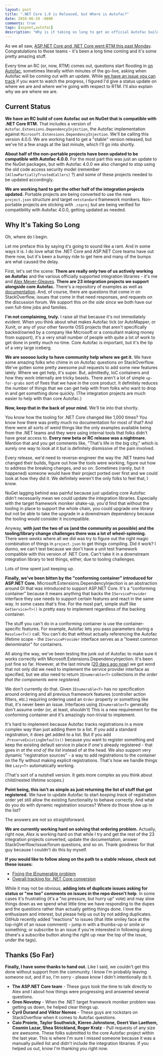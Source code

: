 ```yaml
---
layout: post
title: ".NET Core 1.0 is Released, but Where is Autofac?"
date: 2016-06-29 -0800
comments: true
tags: [aspnet,autofac]
description: "Why is it taking so long to get an official Autofac build out for .NET Core RTM? What's the status?"
---
```

As we all saw, [ASP.NET Core and .NET Core went RTM this past Monday](https://blogs.msdn.microsoft.com/dotnet/2016/06/27/announcing-net-core-1-0/). Congratulations to those teams - it's been a long time coming and it's some pretty amazing stuff.

Every time an RC (or, now, RTM) comes out, questions start flooding in [on Autofac](https://github.com/autofac/Autofac), sometimes literally within minutes of the go-live, asking when Autofac will be coming out with an update. While [we have an issue you can track](https://github.com/autofac/Autofac/issues/594) if you want to watch the progress, I figured I'd give a status update on where we are and where we're going with respect to RTM. I'll also explain why we are where we are.

## Current Status

**We have an RC build of core Autofac out on NuGet that is compatible with .NET Core RTM.** That includes a version of `Autofac.Extensions.DependencyInjection`, the Autofac implementation against `Microsoft.Extensions.DependencyInjection`. We'll be calling this version 4.0.0. We are working hard to get a "stable" version released, but we've hit a few snags at the last minute, which I'll go into shortly.

**About half of the non-portable projects have been updated to be compatible with Autofac 4.0.0.** For the most part this was just an update to the NuGet packages, but with Autofac 4.0.0 we also changed to stop using the old code access security model (remember `[AllowPartiallyTrustedCallers]` ?) and some of these projects needed to be updated accordingly.

**We are working hard to get the other half of the integration projects updated.** Portable projects are being converted to use the new `project.json` structure and target `netstandard` framework monikers. Non-portable projects are sticking with `.csproj` but are being verified for compatibility with Autofac 4.0.0, getting updated as needed.

## Why It's Taking So Long

Oh, where do I begin.

Let me preface this by saying it's going to sound like a rant. And in some ways it is. I do love what the .NET Core and ASP.NET Core teams have out there now, but it's been a bumpy ride to get here and many of the bumps are what caused the delay.

First, let's set the scene: **There are really only two of us actively working on Autofac** and the various officially supported integration libraries - it's me and [Alex Meyer-Gleaves](http://alexmg.com/). **There are 23 integration projects we support alongside core Autofac.** There's a repository of examples as well as [documentation](http://autofac.readthedocs.io/en/latest/). And, of course, there are questions that come in on StackOverflow, issues that come in that need responses, and requests on the discussion forum. We support this _on the side_ since we both have our own full-time jobs and families.

**I'm not complaining, truly.** I raise all that because it's not immediately evident. When you think about what makes Autofac tick (or AutoMapper, or Xunit, or any of your other favorite OSS projects that aren't specifically backed/owned by a company like Microsoft or a consultant making money from support), it's a very small number of people with quite a lot of work to get done in pretty much no time. Core Autofac is important, but it's the tip of a very large iceberg.

**We are sooooo lucky to have community help where we get it.** We have some amazing folks who chime in on Autofac questions on StackOverflow. We've gotten some pretty awesome pull requests to add some new features lately. Where we get help, it's super. But, admittedly, IoC containers and how they work internally are tricky beasts. There aren't a lot of simple `up-for-grabs` sort of fixes that we have in the core product. It definitely reduces the number of things that we can get help with from folks who want to drop in and get something done quickly. (The integration projects are much easier to help with than core Autofac.)

**Now, keep that in the back of your mind.** We'll tie into that shortly.

You know how the tooling for .NET Core changed like 1,000 times? You know how there was pretty much no documentation for most of that? And there were all sorts of weird things like the only examples available being from the .NET teams and they were using internal tools that folks didn't have great access to. **Every new beta or RC release was a nightmare.** Mention that and you get comments like, "That's life in the big city," which is surely one way to look at it but is definitely dismissive of the pain involved.

Every release, we'd need to reverse-engineer the way the .NET teams had changed their builds, figure out how the tools were working, figure out how to address the breaking changes, and so on. Sometimes (rarely, but it happened) someone would have their project ported over first and we could look at how they did it. We definitely weren't the only folks to feel that, I know.

NuGet lagging behind was painful because just updating core Autofac didn't necessarily mean we could update the integration libraries. Especially with the target framework moniker shake-up, you'd find that without the tooling in place to support the whole chain, you could upgrade one library but not be able to take the upgrade in a downstream dependency because the tooling would consider it incompatible.

Anyway, **with just the two of us (and the community as possible) and the tooling/library change challenges there was a lot of wheel-spinning.** There were _weeks_ where all we did was try to figure out the right magic combination of things in `project.json` to get things compiling. Did it work? I dunno, we can't test because we don't have a unit test framework compatible with this version of .NET Core. Can't take it in a downstream integration library to test things, either, due to tooling challenges.

Lots of time spent just keeping up.

**Finally, we've been bitten by the "conforming container" introduced for ASP.NET Core.** Microsoft.Extensions.DependencyInjection is an abstraction around DI that was introduced to support ASP.NET Core. It's a "conforming container" because it means anything that backs the `IServiceProvider` interface they use needs to support certain features and react in the same way. In some cases that's fine. For the most part, simple stuff like `GetService<T>()` is pretty easy to implement regardless of the backing container.

The stuff you can't do in a conforming container is use the container-specific features. For example, Autofac lets you pass parameters during a `Resolve<T>()` call. You can't do that without actually referencing the Autofac lifetime scope - the `IServiceProvider` interface serves as a "lowest common denominator" for containers.

All along the way, we've been testing the junk out of Autofac to make sure it works correctly with Microsoft.Extensions.DependencyInjection. It's been just fine so far. However, at the last minute ([20 days ago now](https://github.com/autofac/Autofac/issues/755#issuecomment-224830555)) we got word that not only did we need to implement the service provider interface as specified, but we _also_ need to return `IEnumerable<T>` collections _in the order that the components were registered_.

We don't currently do that. Given `IEnumerable<T>` has no specification around ordering and all previous framework features (controller action filters, etc.) requiring ordering used an `Order` property or something like that, it's never been an issue. Interfaces using `IEnumerable<T>` generally don't assume order (or, at least, _shouldn't_) This is a new requirement for the conforming container and it's amazingly non-trivial to implement.

It's hard to implement because Autofac tracks registrations in a more complex way than just adding them to a list. If you add a standard registration, it does get added to a list. But if you add `.PreserveExistingDefaults()` because you want to register something and keep the existing default service in place if one's already registered - that goes in _at the end of the list_ instead of at the head. We also support very dynamic "registration sources" - a way to add registrations to the container on the fly without making explicit registrations. That's how we handle things like `Lazy<T>` automatically working.

(That's sort of a nutshell version. It gets more complex as you think about child/nested lifetime scopes.)

**Point being, this isn't as simple as just returning the list of stuff that got registered.** We have to update Autofac to start _keeping track_ of registration order yet still allow the existing functionality to behave correctly. And what do you do with dynamic registration sources? Where do those show up in the list?

The answers are not so straightforward.

**We are currently working hard on solving that ordering problem.** Actually, right now, _Alex_ is working hard on that while I try and get the rest of the 23 integration projects converted, update the documentation, answer StackOverflow/issue/forum questions, and so on. Thank goodness for that guy because I couldn't do this by myself.

**If you would like to follow along on the path to a stable release, check out these issues:**

- [Fixing the IEnumerable problem](https://github.com/autofac/Autofac/issues/755)
- [Overall tracking for .NET Core conversion](https://github.com/autofac/Autofac/issues/594)

While it may not be obvious, **adding lots of duplicate issues asking for status or "me too" comments on issues in the repo doesn't help**. In some cases it's frustrating (it's a "no pressure, but hurry up" vote) and may slow things down as we spend what little time we have responding to the dupes and the questions rather than actually getting things done. I love the enthusiasm and interest, but please help us out by not adding duplicates. GitHub recently added "reactions" to issues (that little smiley face at the top-right of an issue comment) - jump in with a thumbs-up or smile or something; or subscribe to an issue if you're interested in following along (there's a subscribe button along the right up near the top of the issue, under the tags).

## Thanks (So Far)

**Finally, I have some thanks to hand out.** Like I said, we couldn't get this done without support from the community. I know I'm probably leaving someone out, and if so, I'm sorry - please know I didn't intentionally do it.

- **The ASP.NET Core team** - These guys took the time to talk directly to Alex and I about how things were progressing and answered several questions.
- **Oren Novotny** - When the .NET target framework moniker problem was getting us down, he helped clear things up.
- **Cyril Durand and Viktor Nemes** - These guys are rockstars on StackOverflow when it comes to Autofac questions.
- **Caio Proiete, Taylor Southwick, Kieren Johnstone, Geert Van Laethem, Cosmin Lazar, Shea Strickland, Roger Kratz** - Pull requests of any size are awesome. These folks submitted to the core Autofac project within the last year. This is where I'm sure I missed someone because it was a manually pulled list and didn't include the integration libraries. If you helped us out, know I'm thanking you right now.
